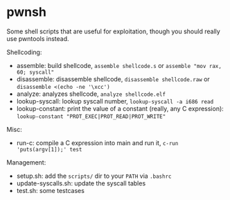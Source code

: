 # pwnsh

Some shell scripts that are useful for exploitation, though you should really use pwntools instead.

Shellcoding:

- assemble: build shellcode, `assemble shellcode.s` or `assemble "mov rax, 60; syscall"`
- disassemble: disassemble shellcode, `disassemble shellcode.raw` or `disassemble <(echo -ne '\xcc')`
- analyze: analyzes shellcode, `analyze shellcode.elf`
- lookup-syscall: lookup syscall number, `lookup-syscall -a i686 read`
- lookup-constant: print the value of a constant (really, any C expression): `lookup-constant "PROT_EXEC|PROT_READ|PROT_WRITE"`

Misc:

- run-c: compile a C expression into main and run it, `c-run 'puts(argv[1]);' test`

Management:
- setup.sh: add the `scripts/` dir to your `PATH` via `.bashrc`
- update-syscalls.sh: update the syscall tables
- test.sh: some testcases
